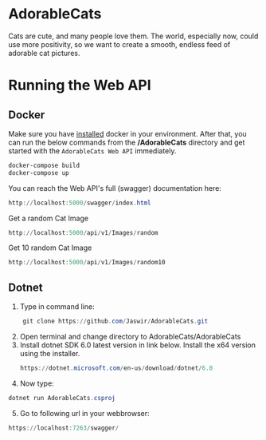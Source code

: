# AdorableCats
Cats are cute, and many people love them. The world, especially now, could use more positivity, so we want to create a smooth, endless feed of adorable cat pictures.

# Running the Web API

## Docker

Make sure you have [installed](https://docs.docker.com/docker-for-windows/install/) docker in your environment. After that, you can run the below commands from the **/AdorableCats** directory and get started with the `AdorableCats Web API` immediately.

```powershell
docker-compose build
docker-compose up
```

You can reach the Web API's full (swagger) documentation here: 
```powershell
http://localhost:5000/swagger/index.html
```
Get a random Cat Image
```powershell
http://localhost:5000/api/v1/Images/random
```
Get 10 random Cat Image
```powershell
http://localhost:5000/api/v1/Images/random10
```

## Dotnet

1. Type in command line:
```powershell
    git clone https://github.com/Jaswir/AdorableCats.git
```
2. Open terminal and change directory to AdorableCats/AdorableCats 
3. Install dotnet SDK 6.0 latest version in link below. 
   Install the x64 version using the installer. 
    ```powershell
    https://dotnet.microsoft.com/en-us/download/dotnet/6.0
    ```
4. Now type: 
```powershell
dotnet run AdorableCats.csproj
```
5. Go to following url in your webbrowser:
```powershell
https://localhost:7263/swagger/
```



